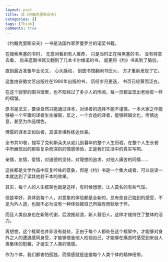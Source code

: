 ```yaml
---
layout: post
title: 读《约翰克里斯朵夫》
categories: []
tags: [Think]
comments: true
---
```



《约翰克里斯朵夫》一书是法国作家罗曼罗兰的诺奖书籍。 

在搜索黑塞的书时， 无意间看到有人推荐， 只是当时正在啃黑塞的书， 没有特意去看， 后来逛图书馆又翻到了几本卡尔维诺的书， 就更将《约》书丢到了脑后。 

直到最近准备毕业论文， 心头躁动， 到图书馆翻闲书压火， 方才重新发现了它。 

这套由安徽文艺出版社在1990年出版的书， 历经岁月更迭， 书页已经黄而泛白。 

在这个寂寥的图书馆里，也不知经过了多少人的传阅，每一页都呈现出老树皮一样的褶皱。

原书是法文，要读自然只能通过译本，对译者的选择不能不谨慎。一本大家之作能够被一个平庸的译者生生摧毁，反之，一个合适的译者，能够跨越文化，传情达意，甚至为作品增色。

傅雷的译本正如后者，其语言堪称练达优美。

全书共10卷，描写了克利斯朵夫从幼儿到暮年的整个人生历程，在整个人生长卷中所展现出的那些复杂而深刻的情感体验，正是我们生活中的真实写照。

亲情，友情，爱情，对道德的坚持，对理想的追求，对他人痛苦的同情......

这些都是文学作品中反复吟咏的意象，但是《约》书是一个集大成者，可以说读一本就达到了读其他若干本的效果。

其实，每个人的人生框架也就是这样，有时候想想，让人莫名的有些气馁。

但是幸好，具体到每个人，对意象的体验都是全新的，总有些自己独到的感受，不足为外人道，也就不必为没有一种体验被自己所独有而耿耿于怀。

而且人类自身也在新陈代谢，后浪推前浪，新人替旧人，这样才维持住了整体的活力。

再想想，这个框架也并非没有益处，正由于每个人都处在这个框架中，才能够对身外之人的遭遇感同身受，才能够借鉴他人检视自己，才能够在痛苦时感受到来自人类集体的慰藉，才诞生了人类的情感。

作为个体，我们都害怕孤独，而情感就是连接每个人类个体的精神纽带。